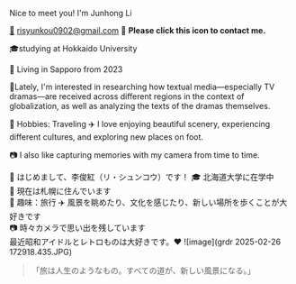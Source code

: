 Nice to meet you! I'm Junhong Li 

[📩](mailto:risyunkou0902@gmail.com) risyunkou0902@gmail.com
📌 **Please click this icon to contact me.**

🎓studying at Hokkaido University

📍 Living in Sapporo from 2023

📖Lately, I'm interested in researching how textual media—especially TV dramas—are received across different regions in the context of globalization,
as well as analyzing the texts of the dramas themselves.

🌱 Hobbies: Traveling ✈️ I love enjoying beautiful scenery, experiencing different cultures, and exploring new places on foot.

📷 I also like capturing memories with my camera from time to time.


 👋 はじめまして、李俊紅（リ・シュンコウ）です！
🎓 北海道大学に在学中  
📍 現在は札幌に住んでいます  
🌱 趣味：旅行 ✈️ 風景を眺めたり、文化を感じたり、新しい場所を歩くことが大好きです  
📷 時々カメラで思い出を残しています  
最近昭和アイドルとレトロものは大好きです。❤️
![image](grdr 2025-02-26 172918.435.JPG)
> 「旅は人生のようなもの。すべての道が、新しい風景になる。」
